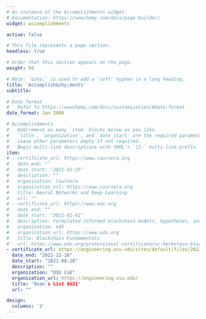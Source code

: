 ```yaml
---
# An instance of the Accomplishments widget.
# Documentation: https://wowchemy.com/docs/page-builder/
widget: accomplishments

active: false

# This file represents a page section.
headless: true

# Order that this section appears on the page.
weight: 50

# Note: `&shy;` is used to add a 'soft' hyphen in a long heading.
title: 'Accomplish&shy;ments'
subtitle:

# Date format
#   Refer to https://wowchemy.com/docs/customization/#date-format
date_format: Jan 2006

# Accomplishments.
#   Add/remove as many `item` blocks below as you like.
#   `title`, `organization`, and `date_start` are the required parameters.
#   Leave other parameters empty if not required.
#   Begin multi-line descriptions with YAML's `|2-` multi-line prefix.
item:
# - certificate_url: https://www.coursera.org
#   date_end: ""
#   date_start: "2021-01-25"
#   description: ""
#   organization: Coursera
#   organization_url: https://www.coursera.org
#   title: Neural Networks and Deep Learning
#   url: ""
# - certificate_url: https://www.edx.org
#   date_end: ""
#   date_start: "2021-01-01"
#   description: Formulated informed blockchain models, hypotheses, and use cases.
#   organization: edX
#   organization_url: https://www.edx.org
#   title: Blockchain Fundamentals
#   url: https://www.edx.org/professional-certificate/uc-berkeleyx-blockchain-fundamentals
- certificate_url: https://engineering.osu.edu/sites/default/files/2022-02/Dean%27s%20List_Autumn%202021.pdf
  date_end: "2022-12-16"
  date_start: "2021-08-20"
  description: ""
  organization: "OSU CoE"
  organization_url: https://engineering.osu.edu/
  title: 'Dean's List AU21'
  url: ""

design:
  columns: '2' 
---
```

